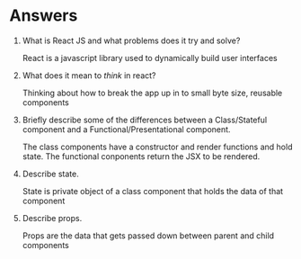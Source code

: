 # Answers

1.  What is React JS and what problems does it try and solve?

    React is a javascript library used to dynamically build user interfaces

1.  What does it mean to _think_ in react?

    Thinking about how to break the app up in to small byte size, reusable components

1.  Briefly describe some of the differences between a Class/Stateful component and a Functional/Presentational component.

    The class components have a constructor and render functions and hold state. The functional conponents return the JSX to be rendered.

1.  Describe state.

    State is private object of a class component that holds the data of that component

1.  Describe props.

    Props are the data that gets passed down between parent and child components
